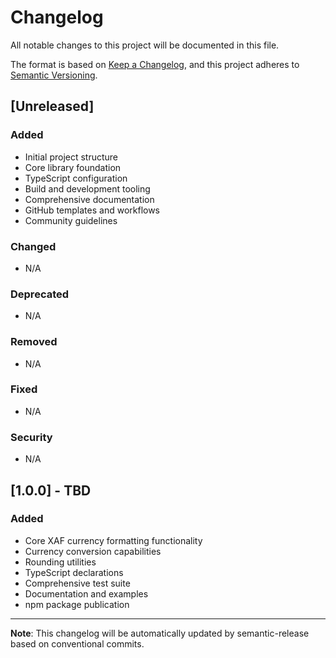 # Changelog

All notable changes to this project will be documented in this file.

The format is based on [Keep a Changelog](https://keepachangelog.com/en/1.0.0/),
and this project adheres to [Semantic Versioning](https://semver.org/spec/v2.0.0.html).

## [Unreleased]

### Added
- Initial project structure
- Core library foundation
- TypeScript configuration
- Build and development tooling
- Comprehensive documentation
- GitHub templates and workflows
- Community guidelines

### Changed
- N/A

### Deprecated
- N/A

### Removed
- N/A

### Fixed
- N/A

### Security
- N/A

## [1.0.0] - TBD

### Added
- Core XAF currency formatting functionality
- Currency conversion capabilities  
- Rounding utilities
- TypeScript declarations
- Comprehensive test suite
- Documentation and examples
- npm package publication

---

**Note**: This changelog will be automatically updated by semantic-release based on conventional commits.